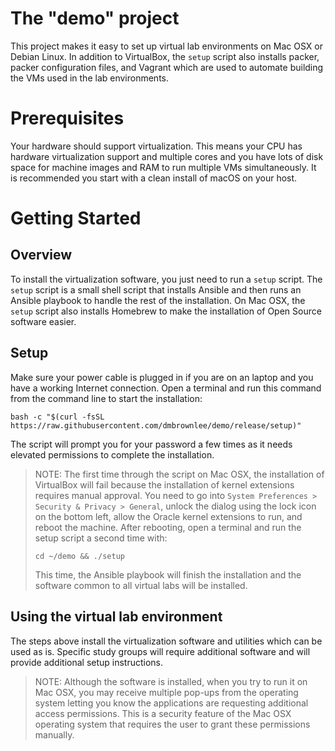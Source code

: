 # The "demo" project
This project makes it easy to set up virtual lab environments on Mac OSX or Debian Linux.  In addition to VirtualBox, the ```setup``` script also installs packer, packer configuration files, and Vagrant which are used to automate building the VMs used in the lab environments.

# Prerequisites
Your hardware should support virtualization. This means your CPU has hardware virtualization support and multiple cores and you have lots of disk space for machine images and RAM to run multiple VMs simultaneously.  It is recommended you start with a clean install of macOS on your host.

# Getting Started
## Overview
To install the virtualization software, you just need to run a ```setup``` script.  The ```setup``` script is a small shell script that installs Ansible and then runs an Ansible playbook to handle the rest of the installation.  On Mac OSX, the ```setup``` script also installs Homebrew to make the installation of Open Source software easier.

## Setup
Make sure your power cable is plugged in if you are on an laptop and you have a working Internet connection.  Open a terminal and run this command from the command line to start the installation:
```
bash -c "$(curl -fsSL https://raw.githubusercontent.com/dmbrownlee/demo/release/setup)"
```
The script will prompt you for your password a few times as it needs elevated permissions to complete the installation.
> NOTE: The first time through the script on Mac OSX, the installation of VirtualBox will fail because the installation of kernel extensions requires manual approval.  You need to go into ```System Preferences > Security & Privacy > General```, unlock the dialog using the lock icon on the bottom left, allow the Oracle kernel extensions to run, and reboot the machine.  After rebooting, open a terminal and run the setup script a second time with:
> ```
> cd ~/demo && ./setup
> ```
> This time, the Ansible playbook will finish the installation and the software common to all virtual labs will be installed.

## Using the virtual lab environment
The steps above install the virtualization software and utilities which can be used as is.  Specific study groups will require additional software and will provide additional setup instructions.

> NOTE: Although the software is installed, when you try to run it on Mac OSX, you may receive multiple pop-ups from the operating system letting you know the applications are requesting additional access permissions.  This is a security feature of the Mac OSX operating system that requires the user to grant these permissions manually.
